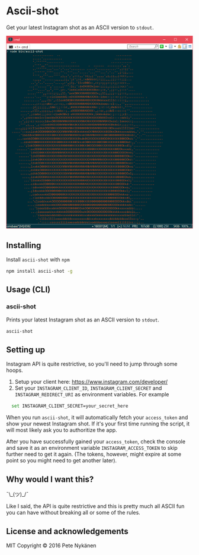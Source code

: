 # Ascii-shot

Get your latest Instagram shot as an ASCII version to `stdout`.

![ASCIIfeed](./assets/example.png)

## Installing

Install `ascii-shot` with `npm`

``` bash
npm install ascii-shot -g
```

## Usage (CLI)

### ascii-shot
Prints your latest Instagram shot as an ASCII version to `stdout`.

``` bash
ascii-shot
```

## Setting up
Instagram API is quite restrictive, so you'll need to jump through some hoops.

1. Setup your client here: https://www.instagram.com/developer/
2. Set your `INSTAGRAM_CLIENT_ID`, `INSTAGRAM_CLIENT_SECRET` and `INSTAGRAM_REDIRECT_URI` as environment variables. For example

``` bash
  set INSTAGRAM_CLIENT_SECRET=your_secret_here
```

When you run `ascii-shot`, it will automatically fetch your `access_token` and show your newest Instagram shot. If it's your first time running the script, it will most likely ask you to authoritize the app.

After you have successfully gained your `access_token`, check the console and save it as an environment variable `INSTAGRAM_ACCESS_TOKEN` to skip further need to get it again. (The tokens, however, might expire at some point so you might need to get another later).

## Why would I want this?
¯\\\_(ツ)_/¯

Like I said, the API is quite restrictive and this is pretty much all ASCII fun you can have without breaking all or some of the rules.


## License and acknowledgements
MIT Copyright © 2016 Pete Nykänen
